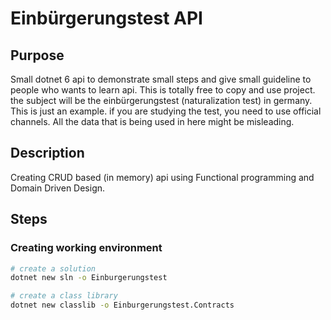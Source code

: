 # Einbürgerungstest API

## Purpose

Small dotnet 6 api to demonstrate small steps and give small guideline to people who wants to learn api. This is totally free to copy and use project. the subject will be the einbürgerungstest (naturalization test) in germany. This is just an example. if you are studying the test, you need to use official channels. All the data that is being used in here might be misleading.

## Description

Creating CRUD based (in memory) api using Functional programming and Domain Driven Design.

## Steps

### Creating working environment

```sh
# create a solution
dotnet new sln -o Einburgerungstest
```

```sh
# create a class library
dotnet new classlib -o Einburgerungstest.Contracts
```
